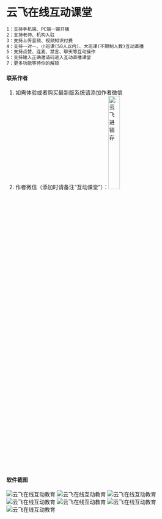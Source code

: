 # 云飞在线互动课堂

```html
1：支持手机端、PC端一键开播
2：支持老师、机构入驻
3：支持上传音频、视频知识付费
4：支持一对一、小班课(50人以内)、大班课(不限制人数)互动直播
5：支持点赞、连麦、禁言、聊天等互动操作
6：支持输入正确邀请码进入互动直播课堂
7：更多功能等待你的解锁
```

#### 联系作者

1.  如需体验或者购买最新版系统请添加作者微信
2.  作者微信（添加时请备注“互动课堂”）：<img src="https://github.com/Jackieliu789/yunfei-online-class/raw/master/images/kefu.png" alt="云飞进销存" width="25%"/>

#### 软件截图

![云飞在线互动教育](https://gitee.com/jackieliu789/yunfei-course/raw/master/images/1.png)
![云飞在线互动教育](https://gitee.com/jackieliu789/yunfei-course/raw/master/images/2.png)
![云飞在线互动教育](https://gitee.com/jackieliu789/yunfei-course/raw/master/images/3.png)
![云飞在线互动教育](https://gitee.com/jackieliu789/yunfei-course/raw/master/images/4.jpg)
![云飞在线互动教育](https://gitee.com/jackieliu789/yunfei-course/raw/master/images/5.jpg)
![云飞在线互动教育](https://gitee.com/jackieliu789/yunfei-course/raw/master/images/6.jpg)
![云飞在线互动教育](https://gitee.com/jackieliu789/yunfei-course/raw/master/images/7.jpg)
